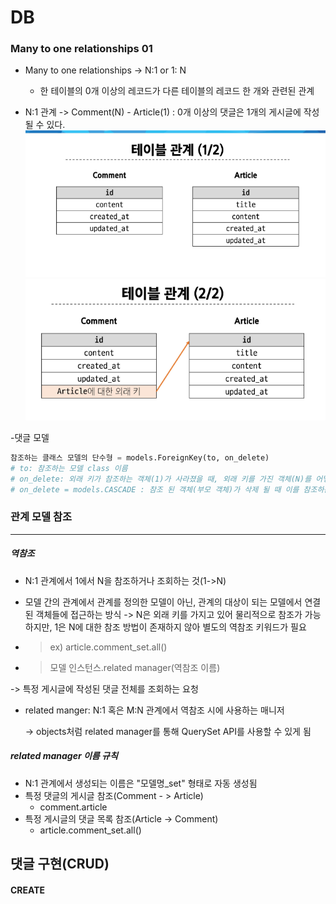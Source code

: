# DB 
### Many to one relationships 01

- Many to one relationships -> N:1 or 1: N
  - 한 테이블의 0개 이상의 레코드가 다른 테이블의 레코드 한 개와 관련된 관계

- N:1 관계
-> Comment(N) - Article(1) : 0개 이상의 댓글은 1개의 게시글에 작성될 수 있다.
![alt text](image-2.png)
![alt text](image-3.png)

-댓글 모델
```py
참조하는 클래스 모델의 단수형 = models.ForeignKey(to, on_delete)
# to: 참조하는 모델 class 이름
# on_delete: 외래 키가 참조하는 객체(1)가 사라졌을 때, 외래 키를 가진 객체(N)를 어떻게 처리할 지를 정의하는 설정(데이터 무결성) 
# on_delete = models.CASCADE : 참조 된 객체(부모 객체)가 삭제 될 때 이를 참조하는 모든 객체도 삭제되도록 지정
```


### 관계 모델 참조
---

##### 역참조
- N:1 관계에서 1에서 N을 참조하거나 조회하는 것(1->N)
- 모델 간의 관계에서 관계를 정의한 모델이 아닌, 관계의 대상이 되는 모델에서 연결된 객체들에 접근하는 방식
-> N은 외래 키를 가지고 있어 물리적으로 참조가 가능하지만, 1은 N에 대한 참조 방법이 존재하지 않아 별도의 역참조 키워드가 필요

- > ex) article.comment_set.all()
-  >모델 인스턴스.related manager(역참조 이름)

-> 특정 게시글에 작성된 댓글 전체를 조회하는 요청

- related manger: N:1 혹은 M:N 관계에서 역참조 시에 사용하는 매니저
  
  -> objects처럼 related manager를 통해 QuerySet API를 사용할 수 있게 됨

##### related manager 이름 규칙
- N:1 관계에서 생성되는 이름은 "모델명_set" 형태로 자동 생성됨
- 특정 댓글의 게시글 참조(Comment - > Article) 
   - comment.article
- 특정 게시글의 댓글 목록 참조(Article -> Comment)
  - article.comment_set.all()


## 댓글 구현(CRUD)

#### CREATE

